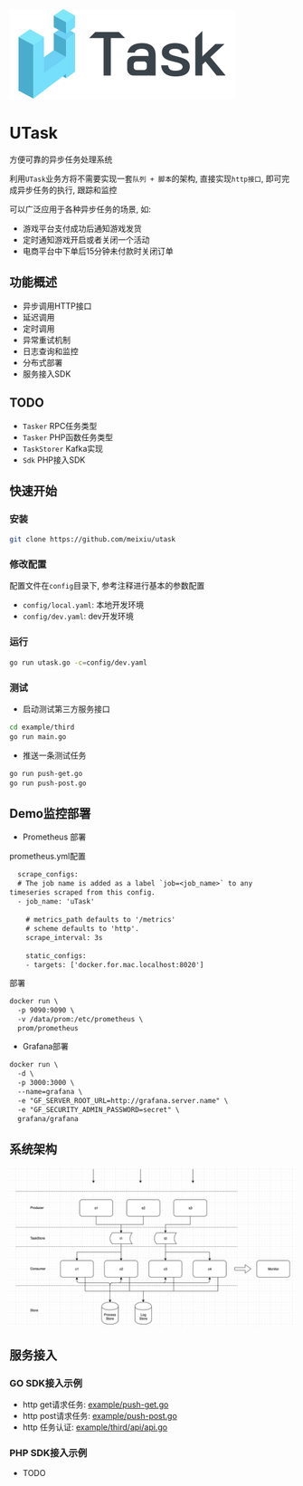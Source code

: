 ![logo](docs/image/1_06.png)

# UTask 

方便可靠的异步任务处理系统

利用`UTask`业务方将不需要实现一套`队列 + 脚本`的架构, 直接实现`http接口`, 即可完成异步任务的执行, 跟踪和监控

可以广泛应用于各种异步任务的场景, 如:

- 游戏平台支付成功后通知游戏发货
- 定时通知游戏开启或者关闭一个活动
- 电商平台中下单后15分钟未付款时关闭订单


## 功能概述

- 异步调用HTTP接口
- 延迟调用 
- 定时调用 
- 异常重试机制
- 日志查询和监控
- 分布式部署
- 服务接入SDK

## TODO
- `Tasker` RPC任务类型
- `Tasker` PHP函数任务类型
- `TaskStorer` Kafka实现
- `Sdk` PHP接入SDK


## 快速开始
### 安装
```bash
git clone https://github.com/meixiu/utask
```
### 修改配置
配置文件在`config`目录下, 参考注释进行基本的参数配置

- `config/local.yaml`: 本地开发环境
- `config/dev.yaml`: dev开发环境

### 运行
```bash
go run utask.go -c=config/dev.yaml
```

### 测试
- 启动测试第三方服务接口

```bash
cd example/third
go run main.go
```

- 推送一条测试任务

```bash
go run push-get.go
go run push-post.go
```

## Demo监控部署
- Prometheus 部署

prometheus.yml配置

```code
  scrape_configs:
  # The job name is added as a label `job=<job_name>` to any timeseries scraped from this config.
  - job_name: 'uTask'

    # metrics_path defaults to '/metrics'
    # scheme defaults to 'http'.
    scrape_interval: 3s

    static_configs:
    - targets: ['docker.for.mac.localhost:8020']
```

部署

```
docker run \
  -p 9090:9090 \
  -v /data/prom:/etc/prometheus \
  prom/prometheus
```

- Grafana部署

```
docker run \
  -d \
  -p 3000:3000 \
  --name=grafana \
  -e "GF_SERVER_ROOT_URL=http://grafana.server.name" \
  -e "GF_SECURITY_ADMIN_PASSWORD=secret" \
  grafana/grafana
```

## 系统架构
![logo](docs/image/flow.png)

## 服务接入
### GO SDK接入示例

- http get请求任务: [example/push-get.go](example/push-get.go)
- http post请求任务: [example/push-post.go](example/push-post.go)
- http 任务认证: [example/third/api/api.go](example/third/api/api.go)

### PHP SDK接入示例

- TODO